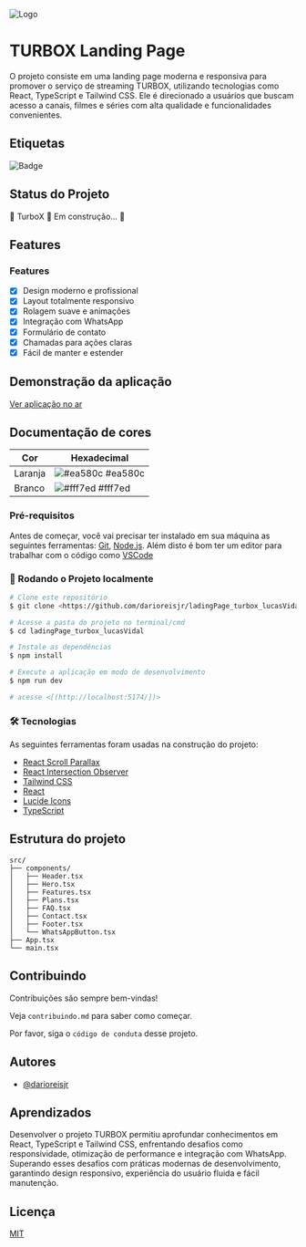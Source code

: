 ![Logo](https://turboxtv.vercel.app/Logo.png)

# TURBOX Landing Page

O projeto consiste em uma landing page moderna e responsiva para promover o serviço de streaming TURBOX, utilizando tecnologias como React, TypeScript e Tailwind CSS. Ele é direcionado a usuários que buscam acesso a canais, filmes e séries com alta qualidade e funcionalidades convenientes.

## Etiquetas
![Badge](https://img.shields.io/badge/Freela-entregue-%237159c1?style=for-the-badge&logo=ghost)

## Status do Projeto

🚧  TurboX 🚀 Em construção...  🚧

## Features

### Features

- [x] Design moderno e profissional
- [x] Layout totalmente responsivo
- [x] Rolagem suave e animações
- [x] Integração com WhatsApp
- [x] Formulário de contato
- [x] Chamadas para ações claras
- [x] Fácil de manter e estender

## Demonstração da aplicação

[Ver aplicação no ar](https://turboxtv.vercel.app/)

## Documentação de cores

| Cor               | Hexadecimal                                                |
| ----------------- | ---------------------------------------------------------------- |
| Laranja           | ![#ea580c](https://via.placeholder.com/10/ea580c?text=+) #ea580c |
| Branco            | ![#fff7ed](https://via.placeholder.com/10/fff7ed?text=+) #fff7ed |


### Pré-requisitos

Antes de começar, você vai precisar ter instalado em sua máquina as seguintes ferramentas:
[Git](https://git-scm.com), [Node.js](https://nodejs.org/en/). 
Além disto é bom ter um editor para trabalhar com o código como [VSCode](https://code.visualstudio.com/)

### 🎲 Rodando o Projeto localmente

```bash
# Clone este repositório
$ git clone <https://github.com/darioreisjr/ladingPage_turbox_lucasVidal>

# Acesse a pasta do projeto no terminal/cmd
$ cd ladingPage_turbox_lucasVidal

# Instale as dependências
$ npm install

# Execute a aplicação em modo de desenvolvimento
$ npm run dev

# acesse <[(http://localhost:5174/])>
```
    
### 🛠 Tecnologias

As seguintes ferramentas foram usadas na construção do projeto:

- [React Scroll Parallax](https://react-scroll-parallax.damnthat.tv/docs/intro)
- [React Intersection Observer](https://www.npmjs.com/package/react-intersection-observer)
- [Tailwind CSS](https://tailwindcss.com/)
- [React](https://pt-br.reactjs.org/)
- [Lucide Icons](https://lucide.dev/icons/)
- [TypeScript](https://www.typescriptlang.org/)

## Estrutura do projeto

```
src/
├── components/
│   ├── Header.tsx
│   ├── Hero.tsx
│   ├── Features.tsx
│   ├── Plans.tsx
│   ├── FAQ.tsx
│   ├── Contact.tsx
│   ├── Footer.tsx
│   └── WhatsAppButton.tsx
├── App.tsx
└── main.tsx
```

## Contribuindo

Contribuições são sempre bem-vindas!

Veja `contribuindo.md` para saber como começar.

Por favor, siga o `código de conduta` desse projeto.


## Autores

- [@darioreisjr](https://www.github.com/darioreisjr)


## Aprendizados

Desenvolver o projeto TURBOX permitiu aprofundar conhecimentos em React, TypeScript e Tailwind CSS, enfrentando desafios como responsividade, otimização de performance e integração com WhatsApp. Superando esses desafios com práticas modernas de desenvolvimento, garantindo design responsivo, experiência do usuário fluida e fácil manutenção. 


## Licença

[MIT](https://choosealicense.com/licenses/mit/)

